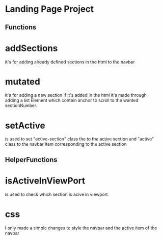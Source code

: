 # Landing Page Project

## Functions

# addSections
it's for adding already defined sections in the html to the navbar

# mutated 
it's for adding a new section if it's added in the html it's made through
adding a list Element which contain anchor to scroll to the wanted sectionNumber.



# setActive
is used to set "active-section" class the to the active section and "active" class to
the navbar item corresponding to the active section

## HelperFunctions
# isActiveInViewPort 
is used to check which section is acive in viewport.

# css
I only made a simple changes to style the navbar and the active item of the navbar